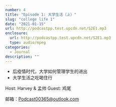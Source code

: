 ```yaml
---
number: 4
title: "Episode 1: 大学生活（上）"
slug: "college life 1"
date: "2021-01-15"
url: http://podcastpp.test.upcdn.net/S2E1.mp3
enclosure:
  url: http://podcastpp.test.upcdn.net/S2E1.mp3
  type: audio/mpeg
categories:
  - Journal
description: ""
---
```


- 后疫情时代，大学如何管理学生的进出
- 大学生活之吃喝住行

Host: Harvey & 孟帅
Guest: 鸡尾

邮箱：Podcast00365@outlook.com